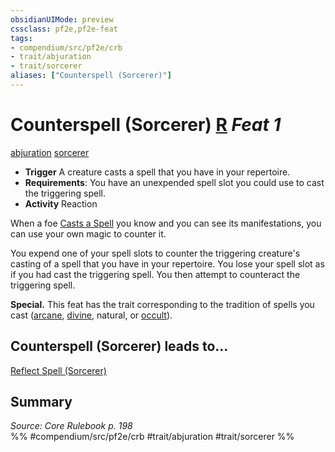 ```yaml
---
obsidianUIMode: preview
cssclass: pf2e,pf2e-feat
tags:
- compendium/src/pf2e/crb
- trait/abjuration
- trait/sorcerer
aliases: ["Counterspell (Sorcerer)"]
---
```

# Counterspell (Sorcerer)  [R](chapter-9-playing-the-game.md#Actions "Reaction") *Feat 1*  
[abjuration](abjuration.md "Abjuration School Trait")  [sorcerer](Reference/Rules/Traits/sorcerer.md "Sorcerer Class Trait")  

- **Trigger** A creature casts a spell that you have in your repertoire.
- **Requirements**: You have an unexpended spell slot you could use to cast the triggering spell.
- **Activity** Reaction

When a foe [Casts a Spell](cast-a-spell.md) you know and you can see its manifestations, you can use your own magic to counter it.

You expend one of your spell slots to counter the triggering creature's casting of a spell that you have in your repertoire. You lose your spell slot as if you had cast the triggering spell. You then attempt to counteract the triggering spell.

**Special.** This feat has the trait corresponding to the tradition of spells you cast ([arcane](arcane.md "Arcane Tradition Trait"), [divine](divine.md "Divine Tradition Trait"), natural, or [occult](occult.md "Occult Tradition Trait")).

## Counterspell (Sorcerer) leads to...

[Reflect Spell (Sorcerer)](reflect-spell-sorcerer.md)

## Summary

*Source: Core Rulebook p. 198*  
%% #compendium/src/pf2e/crb #trait/abjuration #trait/sorcerer %%